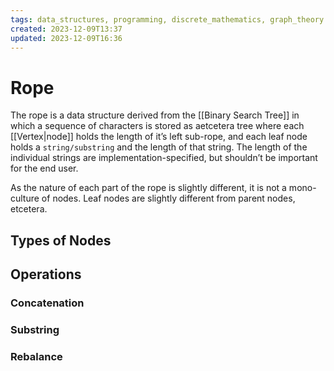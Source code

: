 ```yaml
---
tags: data_structures, programming, discrete_mathematics, graph_theory
created: 2023-12-09T13:37
updated: 2023-12-09T16:36
---
```


# Rope

The rope is a data structure derived from the [[Binary Search Tree]] in which a sequence of characters is stored as aetcetera tree where each [[Vertex|node]] holds the length of it’s left sub-rope, and each leaf node holds a `string/substring` and the length of that string. The length of the individual strings are implementation-specified, but shouldn’t be important for the end user.

As the nature of each part of the rope is slightly different, it is not a mono-culture of nodes. Leaf nodes are slightly different from parent nodes, etcetera.

## Types of Nodes

## Operations

### Concatenation

### Substring 

### Rebalance